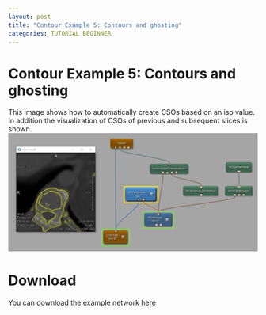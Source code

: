 ```yaml
---
layout: post
title: "Contour Example 5: Contours and ghosting"
categories: TUTORIAL BEGINNER
---
```


# Contour Example 5: Contours and ghosting
This image shows how to automatically create CSOs based on an iso value. In addition the visualization of CSOs of previous and subsequent slices is shown.
![Screenshot](/categories/data_objects/contours/example5/image.png)

# Download
You can download the example network [here](/categories/data_objects/contours/example5/ContourExample5.mlab)
